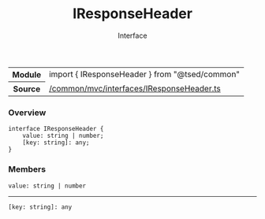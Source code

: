 
<header class="symbol-info-header"><h1 id="iresponseheader">IResponseHeader</h1><label class="symbol-info-type-label interface">Interface</label></header>
<!-- summary -->
<section class="symbol-info"><table class="is-full-width"><tbody><tr><th>Module</th><td><div class="lang-typescript"><span class="token keyword">import</span> { IResponseHeader }&nbsp;<span class="token keyword">from</span>&nbsp;<span class="token string">"@tsed/common"</span></div></td></tr><tr><th>Source</th><td><a href="https://github.com/Romakita/ts-express-decorators/blob/v4.19.0/src//common/mvc/interfaces/IResponseHeader.ts#L0-L0">/common/mvc/interfaces/IResponseHeader.ts</a></td></tr></tbody></table></section>
<!-- overview -->


### Overview


<pre><code class="typescript-lang "><span class="token keyword">interface</span> IResponseHeader <span class="token punctuation">{</span>
    value<span class="token punctuation">:</span> <span class="token keyword">string</span> | <span class="token keyword">number</span><span class="token punctuation">;</span>
    <span class="token punctuation">[</span>key<span class="token punctuation">:</span> <span class="token keyword">string</span><span class="token punctuation">]</span><span class="token punctuation">:</span> <span class="token keyword">any</span><span class="token punctuation">;</span>
<span class="token punctuation">}</span></code></pre>


<!-- Parameters -->

<!-- Description -->

<!-- Members -->







### Members



<div class="method-overview">
<pre><code class="typescript-lang ">value<span class="token punctuation">:</span> <span class="token keyword">string</span> | <span class="token keyword">number</span></code></pre>
</div>




<hr/>



<div class="method-overview">
<pre><code class="typescript-lang "><span class="token punctuation">[</span>key<span class="token punctuation">:</span> <span class="token keyword">string</span><span class="token punctuation">]</span><span class="token punctuation">:</span> <span class="token keyword">any</span></code></pre>
</div>








